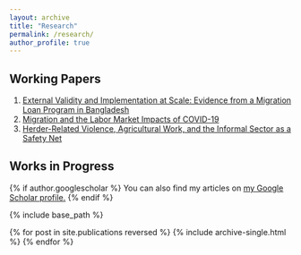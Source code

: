 ```yaml
---
layout: archive
title: "Research"
permalink: /research/
author_profile: true
---
```


## Working Papers

  1. [External Validity and Implementation at Scale: Evidence from a Migration Loan Program in Bangladesh](https://github.com/harrisonwmitchell/harrisonwmitchell.github.io/blob/master/files/Paper_NLS_Evaluation.pdf)
  2. [Migration and the Labor Market Impacts of COVID-19](https://github.com/harrisonwmitchell/harrisonwmitchell.github.io/blob/master/files/Paper_COVID_Migration.pdf)
  3. [Herder-Related Violence, Agricultural Work, and the Informal Sector as a Safety Net](https://github.com/harrisonwmitchell/harrisonwmitchell.github.io/blob/master/files/hrv_informality.pdf)

## Works in Progress

{% if author.googlescholar %}
  You can also find my articles on <u><a href="{{author.googlescholar}}">my Google Scholar profile</a>.</u>
{% endif %}

{% include base_path %}

{% for post in site.publications reversed %}
  {% include archive-single.html %}
{% endfor %}
